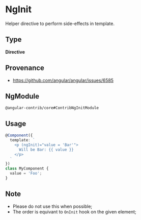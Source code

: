 # NgInit

Helper directive to perform side-effects in template.

## Type

**Directive**

## Provenance

+ https://github.com/angular/angular/issues/6585

## NgModule

`@angular-contrib/core#ContribNgInitModule`

## Usage

```typescript
@Component({
  template: `
    <p (ngInit)="value = 'Bar'">
      Will be Bar: {{ value }}
    </p>
  `
})
class MyComponent {
  value = 'Foo';
}
```

## Note

+ Please do not use this when possible;
+ The order is equivant to `OnInit` hook on the given element;
